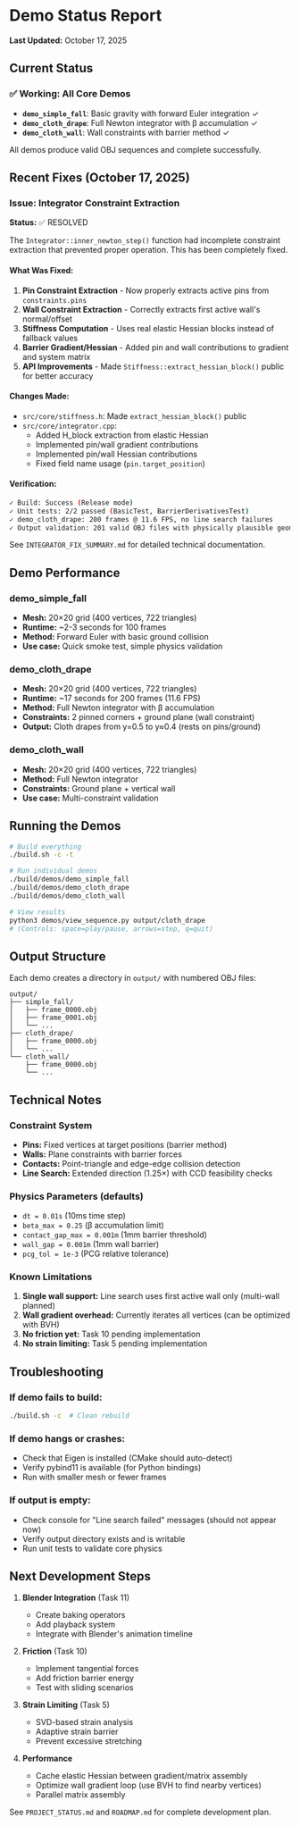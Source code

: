 # Demo Status Report

**Last Updated:** October 17, 2025

## Current Status

### ✅ Working: All Core Demos
- **`demo_simple_fall`**: Basic gravity with forward Euler integration ✓
- **`demo_cloth_drape`**: Full Newton integrator with β accumulation ✓
- **`demo_cloth_wall`**: Wall constraints with barrier method ✓

All demos produce valid OBJ sequences and complete successfully.

## Recent Fixes (October 17, 2025)

### Issue: Integrator Constraint Extraction
**Status:** ✅ RESOLVED

The `Integrator::inner_newton_step()` function had incomplete constraint extraction that prevented proper operation. This has been completely fixed.

#### What Was Fixed:
1. **Pin Constraint Extraction** - Now properly extracts active pins from `constraints.pins`
2. **Wall Constraint Extraction** - Correctly extracts first active wall's normal/offset
3. **Stiffness Computation** - Uses real elastic Hessian blocks instead of fallback values
4. **Barrier Gradient/Hessian** - Added pin and wall contributions to gradient and system matrix
5. **API Improvements** - Made `Stiffness::extract_hessian_block()` public for better accuracy

#### Changes Made:
- `src/core/stiffness.h`: Made `extract_hessian_block()` public
- `src/core/integrator.cpp`: 
  - Added H_block extraction from elastic Hessian
  - Implemented pin/wall gradient contributions
  - Implemented pin/wall Hessian contributions
  - Fixed field name usage (`pin.target_position`)

#### Verification:
```bash
✓ Build: Success (Release mode)
✓ Unit tests: 2/2 passed (BasicTest, BarrierDerivativesTest)
✓ demo_cloth_drape: 200 frames @ 11.6 FPS, no line search failures
✓ Output validation: 201 valid OBJ files with physically plausible geometry
```

See `INTEGRATOR_FIX_SUMMARY.md` for detailed technical documentation.

## Demo Performance

### demo_simple_fall
- **Mesh:** 20×20 grid (400 vertices, 722 triangles)
- **Runtime:** ~2-3 seconds for 100 frames
- **Method:** Forward Euler with basic ground collision
- **Use case:** Quick smoke test, simple physics validation

### demo_cloth_drape
- **Mesh:** 20×20 grid (400 vertices, 722 triangles)  
- **Runtime:** ~17 seconds for 200 frames (11.6 FPS)
- **Method:** Full Newton integrator with β accumulation
- **Constraints:** 2 pinned corners + ground plane (wall constraint)
- **Output:** Cloth drapes from y=0.5 to y≈0.4 (rests on pins/ground)

### demo_cloth_wall
- **Mesh:** 20×20 grid (400 vertices, 722 triangles)
- **Method:** Full Newton integrator
- **Constraints:** Ground plane + vertical wall
- **Use case:** Multi-constraint validation

## Running the Demos

```bash
# Build everything
./build.sh -c -t

# Run individual demos
./build/demos/demo_simple_fall
./build/demos/demo_cloth_drape
./build/demos/demo_cloth_wall

# View results
python3 demos/view_sequence.py output/cloth_drape
# (Controls: space=play/pause, arrows=step, q=quit)
```

## Output Structure

Each demo creates a directory in `output/` with numbered OBJ files:
```
output/
├── simple_fall/
│   ├── frame_0000.obj
│   ├── frame_0001.obj
│   └── ...
├── cloth_drape/
│   ├── frame_0000.obj
│   └── ...
└── cloth_wall/
    ├── frame_0000.obj
    └── ...
```

## Technical Notes

### Constraint System
- **Pins:** Fixed vertices at target positions (barrier method)
- **Walls:** Plane constraints with barrier forces
- **Contacts:** Point-triangle and edge-edge collision detection
- **Line Search:** Extended direction (1.25×) with CCD feasibility checks

### Physics Parameters (defaults)
- `dt = 0.01s` (10ms time step)
- `beta_max = 0.25` (β accumulation limit)
- `contact_gap_max = 0.001m` (1mm barrier threshold)
- `wall_gap = 0.001m` (1mm wall barrier)
- `pcg_tol = 1e-3` (PCG relative tolerance)

### Known Limitations
1. **Single wall support:** Line search uses first active wall only (multi-wall planned)
2. **Wall gradient overhead:** Currently iterates all vertices (can be optimized with BVH)
3. **No friction yet:** Task 10 pending implementation
4. **No strain limiting:** Task 5 pending implementation

## Troubleshooting

### If demo fails to build:
```bash
./build.sh -c  # Clean rebuild
```

### If demo hangs or crashes:
- Check that Eigen is installed (CMake should auto-detect)
- Verify pybind11 is available (for Python bindings)
- Run with smaller mesh or fewer frames

### If output is empty:
- Check console for "Line search failed" messages (should not appear now)
- Verify output directory exists and is writable
- Run unit tests to validate core physics

## Next Development Steps

1. **Blender Integration** (Task 11)
   - Create baking operators
   - Add playback system
   - Integrate with Blender's animation timeline

2. **Friction** (Task 10)
   - Implement tangential forces
   - Add friction barrier energy
   - Test with sliding scenarios

3. **Strain Limiting** (Task 5)
   - SVD-based strain analysis
   - Adaptive strain barrier
   - Prevent excessive stretching

4. **Performance**
   - Cache elastic Hessian between gradient/matrix assembly
   - Optimize wall gradient loop (use BVH to find nearby vertices)
   - Parallel matrix assembly

See `PROJECT_STATUS.md` and `ROADMAP.md` for complete development plan.

